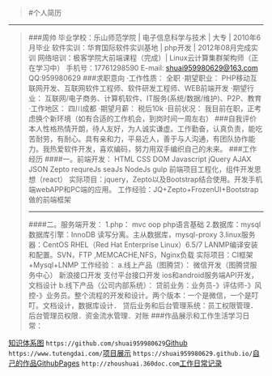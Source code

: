 >#个人简历
*********************************************************
>###周帅
>	 毕业学校：乐山师范学院 | 电子信息科学与技术 | 大专 | 2010年6月毕业
>	 软件实训：华育国际软件实训基地 | php开发 | 2012年08月完成实训
>	 网络培训：极客学院大前端课程（完成）| Linux云计算集群架构师（正在学习中）
>	 手机号：17761298590 	E-mail: shuai959980629@163.com
>	 QQ:959980629
>###求职意向
>	 ·工作性质：  全职
>	 ·期望职业：  PHP移动互联网开发、互联网软件工程师、软件研发工程师、WEB前端开发
>	 ·期望行业：  互联网/电子商务、计算机软件、IT服务(系统/数据/维护)、P2P、教育
>	 ·工作地区：  四川成都
>	 ·期望月薪：  税后10k
>	 ·目前状况：  我目前在职，正考虑换个新环境（如有合适的工作机会，到岗时间一周左右）
>###自我评价
>	     本人性格热情开朗，待人友好，为人诚实谦虚。工作勤奋，认真负责，能吃苦耐劳，有耐心。具有亲和力，平易近人，善于与人沟通，有团队协作能力。我热爱软件开发，喜欢编码，努力用双手编织自己的未来。
>###工作经历
>####一。前端开发：
>		HTML  CSS  DOM  Javascript  jQuery  AJAX  JSON  Zepto requreJs seaJs NodeJs gulp 前端项目工程化，组件开发思想（react）
>		实际项目：jquery，Zepto以及Bootstrap结合使用。开发手机端webAPP和PC端的应用。
>		工作经验：JQ+Zepto+FrozenUI+Bootstrap做的前端框架
>__________________________________________________________
>####二。服务端开发：
	1.php：
		mvc oop php语言基础
    2.数据库：mysql 数据库引擎：InnoDB
    	读写分离。主从数据库，mysql-proxy
    3.linux服务器：CentOS RHEL（Red Hat Enterprise Linux）6.5/7
      LANMP编译安装和配置。SVN，FTP ,MEMCACHE,NFS，Nginx负载
    实际项目：CI框架+Mysql+LNMP
    工作经验：
        a.线上产品（图腾贷）：
            微信开发（图腾贷服务中心）
            新浪接口开发
            支付平台接口开发
            ios和android服务端API开发，文档设计
        b.线下产品（公司内部系统）：
        	贷前业务：业务员-》评估师-》风控-》业务员。整个流程的开发和设计。两个版本：一个是微信，一个是叮叮。文档设计，数据库设计．
        	贷后业务和后台管理系统：员工权限管理．后台管理员权限．资金流水管理．对账
>###作品展示和工作生活学习日常：
>> 
[知识体系图](https://shuai959980629.github.io/interview/img/knowledge.png)
`https://github.com/shuai959980629`[Github](https://github.com/shuai959980629)
`https://www.tutengdai.com/`[项目展示](https://www.tutengdai.com/)
`https://shuai959980629.github.io/`[自己的作品GithubPages](https://shuai959980629.github.io/)
`http://zhoushuai.360doc.com`[工作日常记录](http://zhoushuai.360doc.com)























